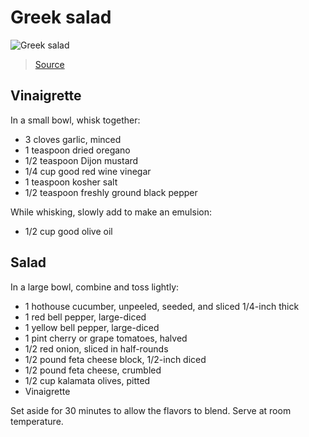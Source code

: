 Greek salad
===========

![Greek salad](http://i.imgur.com/IAdzNYP.jpg)

> [Source](http://www.foodnetwork.com/recipes/ina-garten/greek-salad-recipe.html)

Vinaigrette
-----------

In a small bowl, whisk together:

- 3 cloves garlic, minced
- 1 teaspoon dried oregano
- 1/2 teaspoon Dijon mustard
- 1/4 cup good red wine vinegar
- 1 teaspoon kosher salt
- 1/2 teaspoon freshly ground black pepper

While whisking, slowly add to make an emulsion:

- 1/2 cup good olive oil

Salad
-----

In a large bowl, combine and toss lightly:

- 1 hothouse cucumber, unpeeled, seeded, and sliced 1/4-inch thick
- 1 red bell pepper, large-diced
- 1 yellow bell pepper, large-diced
- 1 pint cherry or grape tomatoes, halved
- 1/2 red onion, sliced in half-rounds
- 1/2 pound feta cheese block, 1/2-inch diced
- 1/2 pound feta cheese, crumbled
- 1/2 cup kalamata olives, pitted
- Vinaigrette

Set aside for 30 minutes to allow the flavors to blend. Serve at room temperature.
